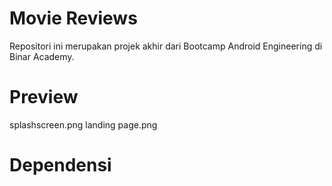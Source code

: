 # Movie Reviews
Repositori ini merupakan projek akhir dari Bootcamp Android Engineering di Binar Academy.
# Preview
splashscreen.png 
landing page.png      
# Dependensi
